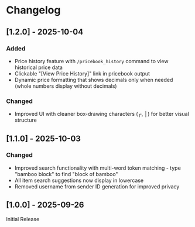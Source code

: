 # Changelog

## [1.2.0] - 2025-10-04

### Added
- Price history feature with `/pricebook_history` command to view historical price data
- Clickable "[View Price History]" link in pricebook output
- Dynamic price formatting that shows decimals only when needed (whole numbers display without decimals)

### Changed
- Improved UI with cleaner box-drawing characters (┌, │) for better visual structure

## [1.1.0] - 2025-10-03

### Changed
- Improved search functionality with multi-word token matching - type "bamboo block" to find "block of bamboo"
- All item search suggestions now display in lowercase
- Removed username from sender ID generation for improved privacy


## [1.0.0] - 2025-09-26

Initial Release
